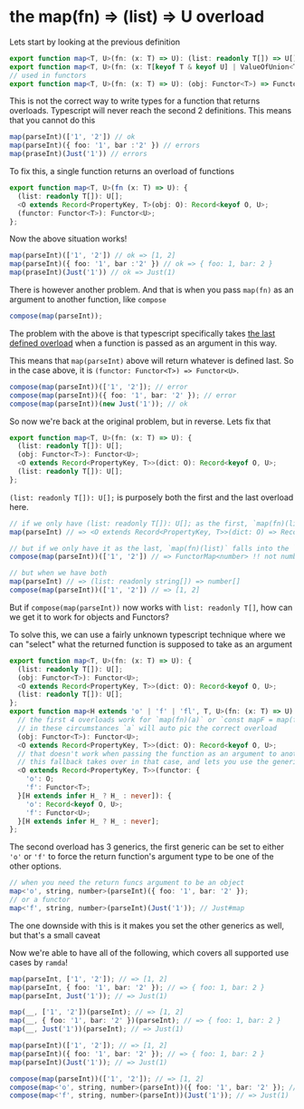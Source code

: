 # the map(fn) => (list) => U overload

Lets start by looking at the previous definition

```typescript
export function map<T, U>(fn: (x: T) => U): (list: readonly T[]) => U[];
export function map<T, U>(fn: (x: T[keyof T & keyof U] | ValueOfUnion<T>) => U[keyof T & keyof U]): (list: T) => U;
// used in functors
export function map<T, U>(fn: (x: T) => U): (obj: Functor<T>) => Functor<U>;
```

This is not the correct way to write types for a function that returns overloads. Typescript will never reach the second 2 definitions.
This means that you cannot do this
```typescript
map(parseInt)(['1', '2']) // ok
map(parseInt)({ foo: '1', bar :'2' }) // errors
map(praseInt)(Just('1')) // errors
```

To fix this, a single function returns an overload of functions
```typescript
export function map<T, U>(fn (x: T) => U): {
  (list: readonly T[]): U[];
  <O extends Record<PropertyKey, T>(obj: O): Record<keyof O, U>;
  (functor: Functor<T>): Functor<U>;
};
```

Now the above situation works!

```typescript
map(parseInt)(['1', '2']) // ok => [1, 2]
map(parseInt)({ foo: '1', bar :'2' }) // ok => { foo: 1, bar: 2 }
map(praseInt)(Just('1')) // ok => Just(1)
```

There is however another problem. And that is when you pass `map(fn)` as an argument to another function, like `compose`

```typescript
compose(map(parseInt));
```

The problem with the above is that typescript specifically takes [the last defined overload](https://www.typescriptlang.org/docs/handbook/2/conditional-types.html) when a function is passed as an argument in this way.

This means that `map(parseInt)` above will return whatever is defined last. So in the case above, it is `(functor: Functor<T>) => Functor<U>`.
```typescript
compose(map(parseInt))(['1', '2']); // error
compose(map(parseInt))({ foo: '1', bar: '2' }); // error
compose(map(parseInt))(new Just('1')); // ok
```

So now we're back at the original problem, but in reverse. Lets fix that

```typescript
export function map<T, U>(fn: (x: T) => U): {
  (list: readonly T[]): U[];
  (obj: Functor<T>): Functor<U>;
  <O extends Record<PropertyKey, T>>(dict: O): Record<keyof O, U>;
  (list: readonly T[]): U[];
};
```

`(list: readonly T[]): U[];` is purposely both the first and the last overload here.

```typescript
// if we only have (list: readonly T[]): U[]; as the first, `map(fn)(list)` would fail, because its expecting a Record<>
map(parseInt) // => <O extends Record<PropertyKey, T>>(dict: O) => Record<keyof O, U>

// but if we only have it as the last, `map(fn)(list)` falls into the `FunctorMap` variety when `map(parseInt)` is passed to `compose` first
compose(map(parseInt))(['1', '2']) // => FunctorMap<number> !! not number[] !!

// but when we have both
map(parseInt) // => (list: readonly string[]) => number[]
compose(map(parseInt))(['1', '2']) // => [1, 2]
```

But if `compose(map(parseInt))` now works with `list: readonly T[]`, how can we get it to work for objects and Functors?

To solve this, we can use a fairly unknown typescript technique where we can "select" what the returned function is supposed to take as an argument

```typescript
export function map<T, U>(fn: (x: T) => U): {
  (list: readonly T[]): U[];
  (obj: Functor<T>): Functor<U>;
  <O extends Record<PropertyKey, T>>(dict: O): Record<keyof O, U>;
  (list: readonly T[]): U[];
};
export function map<H extends 'o' | 'f' | 'fl', T, U>(fn: (x: T) => U): {
  // the first 4 overloads work for `map(fn)(a)` or `const mapF = map(fn); mapF(a)` usages
  // in these circumstances `a` will auto pic the correct overload
  (obj: Functor<T>): Functor<U>;
  <O extends Record<PropertyKey, T>>(dict: O): Record<keyof O, U>;
  // that doesn't work when passing the function as an argument to another function
  // this fallback takes over in that case, and lets you use the generic helper `H` to set what the expected param type needs to be
  <O extends Record<PropertyKey, T>>(functor: {
    'o': O;
    'f': Functor<T>;
  }[H extends infer H_ ? H_ : never]): {
    'o': Record<keyof O, U>;
    'f': Functor<U>;
  }[H extends infer H_ ? H_ : never];
};
```

The second overload has 3 generics, the first generic can be set to either `'o'` or `'f'` to force the return function's argument type to be one of the other options.

```typescript
// when you need the return funcs argument to be an object
map<'o', string, number>(parseInt)({ foo: '1', bar: '2' });
// or a functor
map<'f', string, number>(parseInt)(Just('1')); // Just#map
```

The one downside with this is it makes you set the other generics as well, but that's a small caveat

Now we're able to have all of the following, which covers all supported use cases by `ramda`!

```typescript
map(parseInt, ['1', '2']); // => [1, 2]
map(parseInt, { foo: '1', bar: '2' }); // => { foo: 1, bar: 2 }
map(parseInt, Just('1')); // => Just(1)

map(__, ['1', '2'])(parseInt); // => [1, 2]
map(__, { foo: '1', bar: '2' })(parseInt); // => { foo: 1, bar: 2 }
map(__, Just('1'))(parseInt); // => Just(1)

map(parseInt)(['1', '2']); // => [1, 2]
map(parseInt)({ foo: '1', bar: '2' }); // => { foo: 1, bar: 2 }
map(parseInt)(Just('1')); // => Just(1)

compose(map(parseInt))(['1', '2']); // => [1, 2]
compose(map<'o', string, number>(parseInt))({ foo: '1', bar: '2' }); // => { foo: 1, bar: 2 }
compose(map<'f', string, number>(parseInt))(Just('1')); // => Just(1)
```
